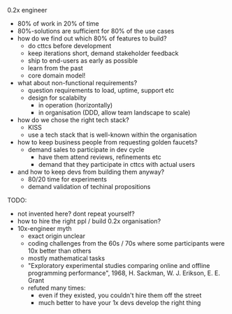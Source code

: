 0.2x engineer

* 80% of work in 20% of time
* 80%-solutions are sufficient for 80% of the use cases
* how do we find out which 80% of features to build?
    * do cttcs before development
    * keep iterations short, demand stakeholder feedback
    * ship to end-users as early as possible
    * learn from the past
    * core domain model!
* what about non-functional requirements?
    * question requirements to load, uptime, support etc
    * design for scalabilty
        * in operation (horizontally)
        * in organisation (DDD, allow team landscape to scale)
* how do we chose the right tech stack?
    * KISS
    * use a tech stack that is well-known within the organisation
* how to keep business people from requesting golden faucets?
    * demand sales to participate in dev cycle
        * have them attend reviews, refinements etc
        * demand that they participate in cttcs with actual users
* and how to keep devs from building them anyway?
    * 80/20 time for experiments
    * demand validation of techinal propositions

TODO:

* not invented here? dont repeat yourself?
* how to hire the right ppl / build 0.2x organisation?
* 10x-engineer myth
    * exact origin unclear
    * coding challenges from the 60s / 70s where some participants were 10x better than others
    * mostly mathematical tasks
    * "Exploratory experimental studies comparing online and offline programming performance", 1968, H. Sackman, W. J. Erikson, E. E. Grant
    * refuted many times:
        * even if they existed, you couldn't hire them off the street
        * much better to have your 1x devs develop the right thing

